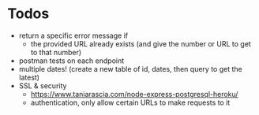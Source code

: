 # Todos
- return a specific error message if
   - the provided URL already exists (and give the number or URL to get to that number)
- postman tests on each endpoint
- multiple dates! (create a new table of id, dates, then query to get the latest)
- SSL & security
  - https://www.taniarascia.com/node-express-postgresql-heroku/
  - authentication, only allow certain URLs to make requests to it
